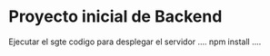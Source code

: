 # Proyecto inicial de Backend

Ejecutar el sgte codigo para desplegar el servidor
....
npm install
....
